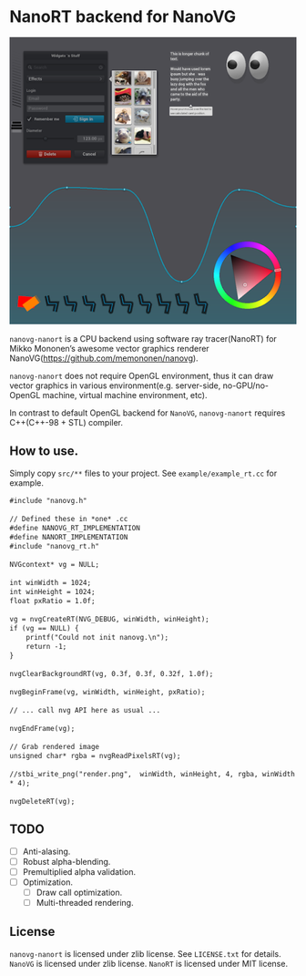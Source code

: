 # NanoRT backend for NanoVG

![](images/render.png)

`nanovg-nanort` is a CPU backend using software ray tracer(NanoRT) for Mikko Mononen’s awesome vector graphics renderer NanoVG(https://github.com/memononen/nanovg). 

`nanovg-nanort` does not require OpenGL environment, thus it can draw vector graphics in various environment(e.g. server-side, no-GPU/no-OpenGL machine, virtual machine environment, etc).

In contrast to default OpenGL backend for `NanoVG`, `nanovg-nanort` requires C++(C++-98 + STL) compiler.

## How to use.

Simply copy `src/**` files to your project.
See `example/example_rt.cc` for example.

```
#include "nanovg.h"

// Defined these in *one* .cc
#define NANOVG_RT_IMPLEMENTATION
#define NANORT_IMPLEMENTATION
#include "nanovg_rt.h"

NVGcontext* vg = NULL;

int winWidth = 1024;
int winHeight = 1024;
float pxRatio = 1.0f;

vg = nvgCreateRT(NVG_DEBUG, winWidth, winHeight);
if (vg == NULL) {
	printf("Could not init nanovg.\n");
	return -1;
}

nvgClearBackgroundRT(vg, 0.3f, 0.3f, 0.32f, 1.0f);

nvgBeginFrame(vg, winWidth, winHeight, pxRatio);

// ... call nvg API here as usual ...

nvgEndFrame(vg);

// Grab rendered image
unsigned char* rgba = nvgReadPixelsRT(vg);

//stbi_write_png("render.png",  winWidth, winHeight, 4, rgba, winWidth * 4);

nvgDeleteRT(vg);
```

## TODO

* [ ] Anti-alasing.
* [ ] Robust alpha-blending.
* [ ] Premultiplied alpha validation.
* [ ] Optimization.
  * [ ] Draw call optimization.
  * [ ] Multi-threaded rendering.

## License

`nanovg-nanort` is licensed under zlib license. See `LICENSE.txt` for details.
`NanoVG` is licensed under zlib license.
`NanoRT` is licensed under MIT license.


